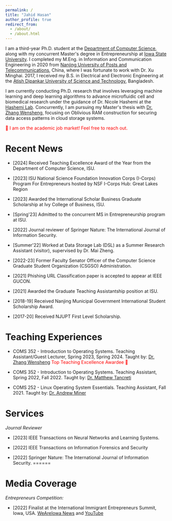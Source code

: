 ```yaml
---
permalink: /
title: "Jahid Hasan"
author_profile: true
redirect_from: 
  - /about/
  - /about.html
---
```


I am a third-year Ph.D. student at the [Department of Computer Science](https://www.cs.iastate.edu/), along with my concurrent Master's degree in Entrepreneurship at [Iowa State University](https://www.iastate.edu/). I completed my M.Eng. in Information and Communication Engineering in 2020 from [Nanjing University of Posts and Telecommunications](https://www.njupt.edu.cn/), China, where I was fortunate to work with Dr. Xu Minghai. 2017, I received my B.S. in Electrical and Electronic Engineering at the [Atish Dipankar University of Science and Technology](https://www.adust.edu.bd/), Bangladesh.

I am currently conducting Ph.D. research that involves leveraging machine learning and deep learning algorithms to advance microfluidic cell and biomedical research under the guidance of Dr. Nicole Hashemi at the [Hashemi Lab](https://web.me.iastate.edu/hashemi/). Concurrently, I am pursuing my Master's thesis with [Dr. Zhang Wensheng](https://www.cs.iastate.edu/wzhang), focusing on Oblivious RAM construction for securing data access patterns in cloud storage systems.

<span style="color:red"> 💼 I am on the academic job market! Feel free to reach out.</span>


Recent News
======
- [2024] Received Teaching Excellence Award of the Year from the Department of Computer Science, ISU.

- [2023] ISU National Science Foundation Innovation Corps (I-Corps) Program For Entrepreneurs hosted by NSF I-Corps Hub: Great Lakes Region

- [2023] Awarded the International Scholar Business Graduate Scholarship at Ivy College of Business, ISU.

- [Spring'23] Admitted to the concurrent MS in Entrepreneurship program at ISU.

- [2022] Journal reviewer of Springer Nature: The International Journal of Information Security.

- [Summer'22] Worked at Data Storage Lab (DSL) as a Summer Research Assistant (visitor), supervised by Dr. Mai Zheng. 

- [2022-23] Former Faculty Senator Officer of the Computer Science Graduate Student Organization (CSGSO) Administration. 

- [2021] Phishing URL Classification paper is accepted to appear at IEEE GUCON.

- [2021] Awarded the Graduate Teaching Assistantship position at ISU.

- [2018-19] Received Nanjing Municipal Government International Student Scholarship Award.

- [2017-20] Received NJUPT First Level Scholarship.

Teaching Experiences
======

- COMS 352 - Introduction to Operating Systems. Teaching Assistant/Guest Lecturer, Spring 2023, Spring 2024. Taught by: [Dr. Zhang Wensheng](https://www.cs.iastate.edu/wzhang) <span style="color:red">Top Teaching Excellence Awardee 🎊</span>

- COMS 352 - Introduction to Operating Systems. Teaching Assistant, Spring 2022, Fall 2022. Taught by: [Dr. Matthew Tancreti](https://faculty.sites.iastate.edu/tancreti/)

- COMS 252 - Linux Operating System Essentials. Teaching Assistant, Fall 2021. Taught by: [Dr. Andrew Miner](https://www.cs.iastate.edu/asminer)

Services
======

_Journal Reviewer_

- [2023] IEEE Transactions on Neural Networks and Learning Systems.

- [2022] IEEE Transactions on Information Forensics and Security

- [2022] Springer Nature: The International Journal of Information Security.
======

Media Coverage
======

_Entrepreneurs Competition:_
- [2022] Finalist at the International Immigrant Entrepreneurs Summit, Iowa, USA. [WeAreIowa News](https://www.weareiowa.com/article/news/local/entrepreneurs-summit-education-immigrant-business-owners-iowa-des-moines/524-8c350764-4e40-41bd-80e5-2a9f114804aa) and [YouTube](https://www.youtube.com/watch?v=cAgYhMkLVyk)




<!-- This is the front page of a website that is powered by the [Academic Pages template](https://github.com/academicpages/academicpages.github.io) and hosted on GitHub pages. [GitHub pages](https://pages.github.com) is a free service in which websites are built and hosted from code and data stored in a GitHub repository, automatically updating when a new commit is made to the respository. This template was forked from the [Minimal Mistakes Jekyll Theme](https://mmistakes.github.io/minimal-mistakes/) created by Michael Rose, and then extended to support the kinds of content that academics have: publications, talks, teaching, a portfolio, blog posts, and a dynamically-generated CV. You can fork [this repository](https://github.com/academicpages/academicpages.github.io) right now, modify the configuration and markdown files, add your own PDFs and other content, and have your own site for free, with no ads! An older version of this template powers my own personal website at [stuartgeiger.com](http://stuartgeiger.com), which uses [this Github repository](https://github.com/staeiou/staeiou.github.io).

A data-driven personal website
======
Like many other Jekyll-based GitHub Pages templates, Academic Pages makes you separate the website's content from its form. The content & metadata of your website are in structured markdown files, while various other files constitute the theme, specifying how to transform that content & metadata into HTML pages. You keep these various markdown (.md), YAML (.yml), HTML, and CSS files in a public GitHub repository. Each time you commit and push an update to the repository, the [GitHub pages](https://pages.github.com/) service creates static HTML pages based on these files, which are hosted on GitHub's servers free of charge.

Many of the features of dynamic content management systems (like Wordpress) can be achieved in this fashion, using a fraction of the computational resources and with far less vulnerability to hacking and DDoSing. You can also modify the theme to your heart's content without touching the content of your site. If you get to a point where you've broken something in Jekyll/HTML/CSS beyond repair, your markdown files describing your talks, publications, etc. are safe. You can rollback the changes or even delete the repository and start over -- just be sure to save the markdown files! Finally, you can also write scripts that process the structured data on the site, such as [this one](https://github.com/academicpages/academicpages.github.io/blob/master/talkmap.ipynb) that analyzes metadata in pages about talks to display [a map of every location you've given a talk](https://academicpages.github.io/talkmap.html).

Getting started
======
1. Register a GitHub account if you don't have one and confirm your e-mail (required!)
1. Fork [this repository](https://github.com/academicpages/academicpages.github.io) by clicking the "fork" button in the top right. 
1. Go to the repository's settings (rightmost item in the tabs that start with "Code", should be below "Unwatch"). Rename the repository "[your GitHub username].github.io", which will also be your website's URL.
1. Set site-wide configuration and create content & metadata (see below -- also see [this set of diffs](http://archive.is/3TPas) showing what files were changed to set up [an example site](https://getorg-testacct.github.io) for a user with the username "getorg-testacct")
1. Upload any files (like PDFs, .zip files, etc.) to the files/ directory. They will appear at https://[your GitHub username].github.io/files/example.pdf.  
1. Check status by going to the repository settings, in the "GitHub pages" section

Site-wide configuration
------
The main configuration file for the site is in the base directory in [_config.yml](https://github.com/academicpages/academicpages.github.io/blob/master/_config.yml), which defines the content in the sidebars and other site-wide features. You will need to replace the default variables with ones about yourself and your site's github repository. The configuration file for the top menu is in [_data/navigation.yml](https://github.com/academicpages/academicpages.github.io/blob/master/_data/navigation.yml). For example, if you don't have a portfolio or blog posts, you can remove those items from that navigation.yml file to remove them from the header. 

Create content & metadata
------
For site content, there is one markdown file for each type of content, which are stored in directories like _publications, _talks, _posts, _teaching, or _pages. For example, each talk is a markdown file in the [_talks directory](https://github.com/academicpages/academicpages.github.io/tree/master/_talks). At the top of each markdown file is structured data in YAML about the talk, which the theme will parse to do lots of cool stuff. The same structured data about a talk is used to generate the list of talks on the [Talks page](https://academicpages.github.io/talks), each [individual page](https://academicpages.github.io/talks/2012-03-01-talk-1) for specific talks, the talks section for the [CV page](https://academicpages.github.io/cv), and the [map of places you've given a talk](https://academicpages.github.io/talkmap.html) (if you run this [python file](https://github.com/academicpages/academicpages.github.io/blob/master/talkmap.py) or [Jupyter notebook](https://github.com/academicpages/academicpages.github.io/blob/master/talkmap.ipynb), which creates the HTML for the map based on the contents of the _talks directory).

**Markdown generator**

I have also created [a set of Jupyter notebooks](https://github.com/academicpages/academicpages.github.io/tree/master/markdown_generator
) that converts a CSV containing structured data about talks or presentations into individual markdown files that will be properly formatted for the Academic Pages template. The sample CSVs in that directory are the ones I used to create my own personal website at stuartgeiger.com. My usual workflow is that I keep a spreadsheet of my publications and talks, then run the code in these notebooks to generate the markdown files, then commit and push them to the GitHub repository.

How to edit your site's GitHub repository
------
Many people use a git client to create files on their local computer and then push them to GitHub's servers. If you are not familiar with git, you can directly edit these configuration and markdown files directly in the github.com interface. Navigate to a file (like [this one](https://github.com/academicpages/academicpages.github.io/blob/master/_talks/2012-03-01-talk-1.md) and click the pencil icon in the top right of the content preview (to the right of the "Raw | Blame | History" buttons). You can delete a file by clicking the trashcan icon to the right of the pencil icon. You can also create new files or upload files by navigating to a directory and clicking the "Create new file" or "Upload files" buttons. 

Example: editing a markdown file for a talk
![Editing a markdown file for a talk](/images/editing-talk.png)

For more info
------
More info about configuring Academic Pages can be found in [the guide](https://academicpages.github.io/markdown/). The [guides for the Minimal Mistakes theme](https://mmistakes.github.io/minimal-mistakes/docs/configuration/) (which this theme was forked from) might also be helpful. -->
